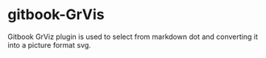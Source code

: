 gitbook-GrVis
=============

Gitbook GrViz plugin is used to select from markdown dot and converting it into a picture format svg.
